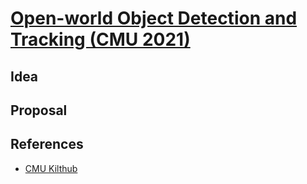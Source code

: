 # [Open-world Object Detection and Tracking (CMU 2021)]()

## Idea

## Proposal

## References
- [CMU Kilthub](https://kilthub.cmu.edu/articles/thesis/Open-world_Object_Detection_and_Tracking/16660855)
